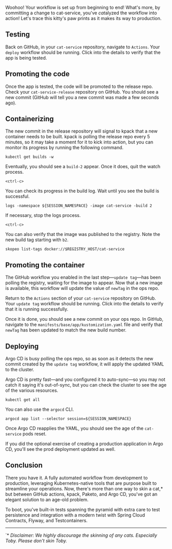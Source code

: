 Woohoo! Your workflow is set up from beginning to end!
What's more, by committing a change to cat-service, you've *cat*alyzed the workflow into action!
Let's trace this kitty's paw prints as it makes its way to production.

## Testing

Back on GitHub, in your `cat-service` repository, navigate to `Actions`.
Your `deploy` workflow should be running.
Click into the details to verify that the app is being tested.

## Promoting the code

Once the app is tested, the code will be promoted to the release repo.
Check your `cat-service-release` repository on GitHub.
You should see a new commit (GitHub will tell you a new commit was made a few seconds ago).

## Containerizing

The new commit in the release repository will signal to kpack that a new container needs to be built.
kpack is polling the release repo every 5 minutes, so it may take a moment for it to kick into action, but you can monitor its progress by running the following command.
```execute-1
kubectl get builds -w
```

Eventually, you should see a `build-2` appear.
Once it does, quit the watch process.
```execute-1
<ctrl-c>
```

You can check its progress in the build log.
Wait until you see the build is successful.
```execute-1
logs -namespace ${SESSION_NAMESPACE} -image cat-service -build 2
```

If necessary, stop the logs process.
```execute-1
<ctrl-c>
```

You can also verify that the image was published to the registry.
Note the new build tag starting with `b2`.
```execute-1
skopeo list-tags docker://$REGISTRY_HOST/cat-service
```

## Promoting the container

The GitHub workflow you enabled in the last step—`update tag`—has been polling the registry, waiting for the image to appear. Now that a new image is available, this workflow will update the value of `newTag` in the ops repo.

Return to the `Actions` section of your `cat-service` repository on GitHub.
Your `update tag` workflow should be running.
Click into the details to verify that it is running successfully.

Once it is done, you should see a new commit on your ops repo.
In GitHub, navigate to the `manifests/base/app/kustomization.yaml` file and verify that `newTag` has been updated to match the new build number.

## Deploying

Argo CD is busy polling the ops repo, so as soon as it detects the new commit created by the `update tag` workflow, it will apply the updated YAML to the cluster.

Argo CD is pretty fast—and you configured it to auto-sync—so you may not catch it saying it's out-of-sync, but you can check the cluster to see the age of the various resources.
```execute-1
kubectl get all
```

You can also use the `argocd` CLI.
```execute-1
argocd app list --selector session=${SESSION_NAMESPACE}
```

Once Argo CD reapplies the YAML, you should see the age of the `cat-service` pods reset.

If you did the optional exercise of creating a production application in Argo CD, you'll see the prod deployment updated as well.

## Conclusion

There you have it. A fully automated workflow from development to production, leveraging Kubernetes-native tools that are purpose built to streamline your operations. Now, there's more than one way to skin a cat,* but between GitHub actions, kpack, Paketo, and Argo CD, you've got an elegant solution to an age-old problem.

To boot, you've built-in tests spanning the pyramid with extra care to test persistence and integration with a modern twist with Spring Cloud Contracts, Flyway, and Testcontainers.


---
`* _Disclaimer: We highly discourage the skinning of any cats. Especially Toby. Please don't skin Toby._


